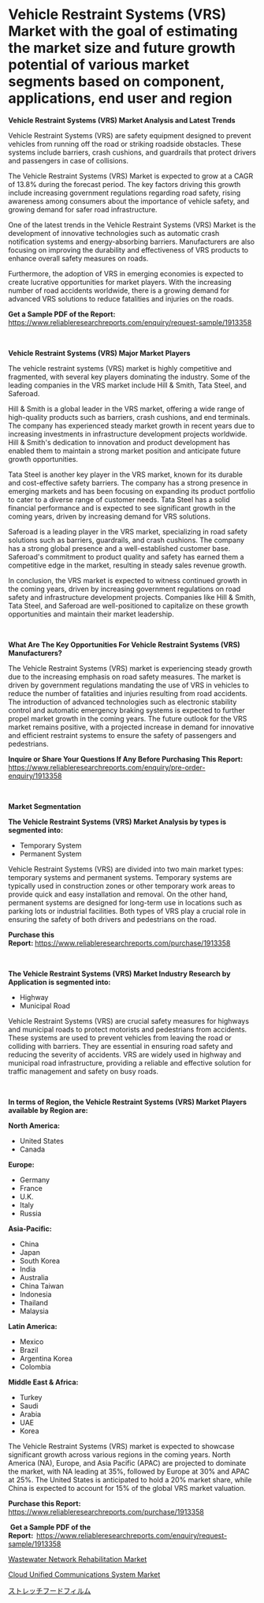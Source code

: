 <p><h1>Vehicle Restraint Systems (VRS) Market with the goal of estimating the market size and future growth potential of various market segments based on component, applications, end user and region</h1></p><p><strong>Vehicle Restraint Systems (VRS) Market Analysis and Latest Trends</strong></p>
<p><p>Vehicle Restraint Systems (VRS) are safety equipment designed to prevent vehicles from running off the road or striking roadside obstacles. These systems include barriers, crash cushions, and guardrails that protect drivers and passengers in case of collisions. </p><p>The Vehicle Restraint Systems (VRS) Market is expected to grow at a CAGR of 13.8% during the forecast period. The key factors driving this growth include increasing government regulations regarding road safety, rising awareness among consumers about the importance of vehicle safety, and growing demand for safer road infrastructure.</p><p>One of the latest trends in the Vehicle Restraint Systems (VRS) Market is the development of innovative technologies such as automatic crash notification systems and energy-absorbing barriers. Manufacturers are also focusing on improving the durability and effectiveness of VRS products to enhance overall safety measures on roads.</p><p>Furthermore, the adoption of VRS in emerging economies is expected to create lucrative opportunities for market players. With the increasing number of road accidents worldwide, there is a growing demand for advanced VRS solutions to reduce fatalities and injuries on the roads.</p></p>
<p><strong>Get a Sample PDF of the Report:&nbsp;</strong> <a href="https://www.reliableresearchreports.com/enquiry/request-sample/1913358">https://www.reliableresearchreports.com/enquiry/request-sample/1913358</a></p>
<p>&nbsp;</p>
<p><strong>Vehicle Restraint Systems (VRS) Major Market Players</strong></p>
<p><p>The vehicle restraint systems (VRS) market is highly competitive and fragmented, with several key players dominating the industry. Some of the leading companies in the VRS market include Hill & Smith, Tata Steel, and Saferoad.</p><p>Hill & Smith is a global leader in the VRS market, offering a wide range of high-quality products such as barriers, crash cushions, and end terminals. The company has experienced steady market growth in recent years due to increasing investments in infrastructure development projects worldwide. Hill & Smith's dedication to innovation and product development has enabled them to maintain a strong market position and anticipate future growth opportunities.</p><p>Tata Steel is another key player in the VRS market, known for its durable and cost-effective safety barriers. The company has a strong presence in emerging markets and has been focusing on expanding its product portfolio to cater to a diverse range of customer needs. Tata Steel has a solid financial performance and is expected to see significant growth in the coming years, driven by increasing demand for VRS solutions.</p><p>Saferoad is a leading player in the VRS market, specializing in road safety solutions such as barriers, guardrails, and crash cushions. The company has a strong global presence and a well-established customer base. Saferoad's commitment to product quality and safety has earned them a competitive edge in the market, resulting in steady sales revenue growth.</p><p>In conclusion, the VRS market is expected to witness continued growth in the coming years, driven by increasing government regulations on road safety and infrastructure development projects. Companies like Hill & Smith, Tata Steel, and Saferoad are well-positioned to capitalize on these growth opportunities and maintain their market leadership.</p></p>
<p>&nbsp;</p>
<p><strong>What Are The Key Opportunities For Vehicle Restraint Systems (VRS) Manufacturers?</strong></p>
<p><p>The Vehicle Restraint Systems (VRS) market is experiencing steady growth due to the increasing emphasis on road safety measures. The market is driven by government regulations mandating the use of VRS in vehicles to reduce the number of fatalities and injuries resulting from road accidents. The introduction of advanced technologies such as electronic stability control and automatic emergency braking systems is expected to further propel market growth in the coming years. The future outlook for the VRS market remains positive, with a projected increase in demand for innovative and efficient restraint systems to ensure the safety of passengers and pedestrians.</p></p>
<p><strong>Inquire or Share Your Questions If Any Before Purchasing This Report:</strong> <a href="https://www.reliableresearchreports.com/enquiry/pre-order-enquiry/1913358">https://www.reliableresearchreports.com/enquiry/pre-order-enquiry/1913358</a></p>
<p>&nbsp;</p>
<p><strong>Market Segmentation</strong></p>
<p><strong>The Vehicle Restraint Systems (VRS) Market Analysis by types is segmented into:</strong></p>
<p><ul><li>Temporary System</li><li>Permanent System</li></ul></p>
<p><p>Vehicle Restraint Systems (VRS) are divided into two main market types: temporary systems and permanent systems. Temporary systems are typically used in construction zones or other temporary work areas to provide quick and easy installation and removal. On the other hand, permanent systems are designed for long-term use in locations such as parking lots or industrial facilities. Both types of VRS play a crucial role in ensuring the safety of both drivers and pedestrians on the road.</p></p>
<p><strong>Purchase this Report:&nbsp;</strong><a href="https://www.reliableresearchreports.com/purchase/1913358">https://www.reliableresearchreports.com/purchase/1913358</a></p>
<p>&nbsp;</p>
<p><strong>The Vehicle Restraint Systems (VRS) Market Industry Research by Application is segmented into:</strong></p>
<p><ul><li>Highway</li><li>Municipal Road</li></ul></p>
<p><p>Vehicle Restraint Systems (VRS) are crucial safety measures for highways and municipal roads to protect motorists and pedestrians from accidents. These systems are used to prevent vehicles from leaving the road or colliding with barriers. They are essential in ensuring road safety and reducing the severity of accidents. VRS are widely used in highway and municipal road infrastructure, providing a reliable and effective solution for traffic management and safety on busy roads.</p></p>
<p>&nbsp;</p>
<p><strong>In terms of Region, the Vehicle Restraint Systems (VRS) Market Players available by Region are:</strong></p>
<p>
    <p> <strong> North America: </strong>
        <ul>
            <li>United States</li>
            <li>Canada</li>
        </ul>
        </p> 
    <p> <strong> Europe: </strong>
        <ul>
            <li>Germany</li>
            <li>France</li>
            <li>U.K.</li>
            <li>Italy</li>
            <li>Russia</li>
        </ul>
        </p> 
    <p> <strong> Asia-Pacific: </strong>
        <ul>
            <li>China</li>
            <li>Japan</li>
            <li>South Korea</li>
            <li>India</li>
            <li>Australia</li>
            <li>China Taiwan</li>
            <li>Indonesia</li>
            <li>Thailand</li>
            <li>Malaysia</li>
        </ul>
        </p> 
    <p> <strong> Latin America: </strong>
        <ul>
            <li>Mexico</li>
            <li>Brazil</li>
            <li>Argentina Korea</li>
            <li>Colombia</li>
        </ul>
        </p> 
    <p> <strong> Middle East & Africa: </strong>
        <ul>
            <li>Turkey</li>
            <li>Saudi</li>
            <li>Arabia</li>
            <li>UAE</li>
            <li>Korea</li>
        </ul>
    </p>
    </p>
<p><p>The Vehicle Restraint Systems (VRS) market is expected to showcase significant growth across various regions in the coming years. North America (NA), Europe, and Asia Pacific (APAC) are projected to dominate the market, with NA leading at 35%, followed by Europe at 30% and APAC at 25%. The United States is anticipated to hold a 20% market share, while China is expected to account for 15% of the global VRS market valuation.</p></p>
<p><strong>Purchase this Report: </strong><a href="https://www.reliableresearchreports.com/purchase/1913358">https://www.reliableresearchreports.com/purchase/1913358</a></p>
<p>&nbsp;<strong>Get a Sample PDF of the Report:&nbsp;&nbsp;</strong><a href="https://www.reliableresearchreports.com/enquiry/request-sample/1913358">https://www.reliableresearchreports.com/enquiry/request-sample/1913358</a></p>
<p><strong></strong></p>
<p><p><a href="https://view.publitas.com/reportprime-1/decoding-the-wastewater-network-rehabilitation-market-a-deep-dive-into-the-latest-market-trends-market-segmentation-and-competitive-analysis/">Wastewater Network Rehabilitation Market</a></p><p><a href="https://view.publitas.com/reportprime-1/cloud-unified-communications-system-market-provides-a-comprehensive-analysis-including-a-macro-overview-of-the-market-as-well-as-micro-details-such-as-market-size-and-competitive-landscape/">Cloud Unified Communications System Market</a></p><p><a href="https://medium.com/@dangezieme/%E3%82%B9%E3%83%88%E3%83%AC%E3%83%83%E3%83%81%E3%83%95%E3%83%BC%E3%83%89%E3%83%95%E3%82%A3%E3%83%AB%E3%83%A0%E5%B8%82%E5%A0%B4%E8%A6%8F%E6%A8%A1-%E5%B8%82%E5%A0%B4%E8%A6%8B%E9%80%9A%E3%81%97%E3%81%A8%E5%B8%82%E5%A0%B4%E4%BA%88%E6%B8%AC-2024%E5%B9%B4%E3%81%8B%E3%82%892031%E5%B9%B4-71fc373833e9">ストレッチフードフィルム</a></p></p>